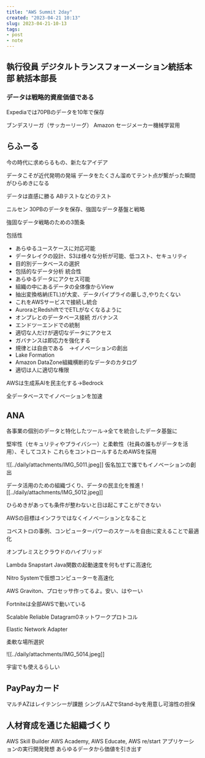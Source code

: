 ```yaml
---
title: "AWS Summit 2day"
created: "2023-04-21 10:13"
slug: 2023-04-21-10-13
tags:
- post
- note
---
```


## 執行役員 デジタルトランスフォーメーション統括本部 統括本部長

### データは戦略的資産価値である

Expediaでは70PBのデータを10年で保存

ブンデスリーガ（サッカーリーグ）
Amazon セージメーカー機械学習用

## らふーる

今の時代に求めらるもの、新たなアイデア

データこそが近代発明の発端
データをたくさん溜めてテント点が繋がった瞬間がひらめきになる

データは直感に勝る
ABテストなどのテスト

ニルセン 30PBのデータを保存、強固なデータ基盤と戦略

強固なデータ戦略のための3箇条

包括性
- あらゆるユースケースに対応可能
- データレイクの設計、S3は様々な分析が可能、低コスト、セキュリティ
- 目的別データベースの選択
- 包括的なデータ分析
統合性
- あらゆるデータにアクセス可能
- 組織の中にあるデータの全体像からView
- 抽出変換格納(ETL)が大変、データパイプライの厳しさ,やりたくない
- これをAWSサービスで接続し統合
- AuroraとRedshiftででETLがなくなるように
- オンプレとのデータベース接続
ガバナンス
- エンドツーエンドでの統制
- 適切な人だけが適切なデータにアクセス
- ガバナンスは即応力を強化する
- 規律とは自由である　→イノベーションの創出
- Lake Formation
- Amazon DataZone組織横断的なデータのカタログ
- 適切は人に適切な権限



AWSは生成系AIを民主化する→Bedrock

全データベースでイノベーションを加速

## ANA

各事業の個別のデータと特化したツール→全てを統合したデータ基盤に

堅牢性（セキュリティやプライバシー）と柔軟性（社員の誰もがデータを活用）、そしてコスト
これらをコントロールするためAWSを採用

![[../daily/attachments/IMG_5011.jpeg]]
仮名加工で誰でもイノベーションの創出

データ活用のための組織づくり、データの民主化を推進
![[../daily/attachments/IMG_5012.jpeg]]

ひらめきがあっても条件が整わないと日は起こすことができない

AWSの目標はインフラではなくイノベーションとなること

コベストロの事例、コンピューターパワーのスケールを自由に変えることで最適化

オンプレミスとクラウドのハイブリッド

Lambda Snapstart Java関数の起動速度を何もせずに高速化

Nitro Systemで仮想コンピューターを高速化

AWS Graviton、プロセッサ作ってるよ。安い、はやーい

Fortniteは全部AWSで動いている

Scalable Reliable Datagram0ネットワークプロトコル

Elastic Network Adapter

柔軟な場所選択

![[../daily/attachments/IMG_5014.jpeg]]

宇宙でも使えるらしい

## PayPayカード

マルチAZはレイテンシーが課題
シングルAZでStand-byを用意し可溶性の担保

## 人材育成を通じた組織づくり

AWS Skill Builder
AWS Academy, AWS Educate, AWS re/start
アプリケーションの実行開発発想
あらゆるデータから価値を引き出す